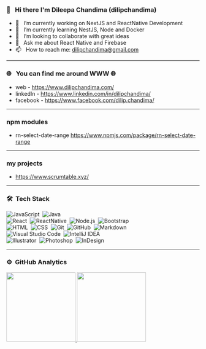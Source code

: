 ### 👋 &nbsp; Hi there I'm Dileepa Chandima (dilipchandima)

- 🔭  &nbsp; I’m currently working on NextJS and ReactNative Development
- 🌱  &nbsp; I’m currently learning NestJS, Node and Docker
- 👯  &nbsp; I’m looking to collaborate with great ideas
- 💬  &nbsp; Ask me about React Native and Firebase
- 📫  &nbsp; How to reach me: dilipchandima@gmail.com
---
### 🌐 &nbsp; You can find me around WWW 🌐

- web - https://www.dilipchandima.com/
- linkedIn - https://www.linkedin.com/in/dilipchandima/
- facebook - https://www.facebook.com/dilip.chandima/
---
### npm modules

- rn-select-date-range https://www.npmjs.com/package/rn-select-date-range

---
### my projects
- https://www.scrumtable.xyz/

---
### 🛠 &nbsp;Tech Stack

![JavaScript](https://img.shields.io/badge/-JavaScript-05122A?style=flat&logo=javascript)&nbsp;
![Java](https://img.shields.io/badge/-Java-05122A?style=flat&logo=Java&logoColor=FFA518)&nbsp;\
![React](https://img.shields.io/badge/-React-05122A?style=flat&logo=react)&nbsp;
![ReactNative](https://img.shields.io/badge/-React-05122A?style=flat&logo=react)&nbsp;
![Node.js](https://img.shields.io/badge/-Node.js-05122A?style=flat&logo=node.js)&nbsp;
![Bootstrap](https://img.shields.io/badge/-Bootstrap-05122A?style=flat&logo=bootstrap&logoColor=563D7C)\
![HTML](https://img.shields.io/badge/-HTML-05122A?style=flat&logo=HTML5)&nbsp;
![CSS](https://img.shields.io/badge/-CSS-05122A?style=flat&logo=CSS3&logoColor=1572B6)&nbsp;
![Git](https://img.shields.io/badge/-Git-05122A?style=flat&logo=git)&nbsp;
![GitHub](https://img.shields.io/badge/-GitHub-05122A?style=flat&logo=github)&nbsp;
![Markdown](https://img.shields.io/badge/-Markdown-05122A?style=flat&logo=markdown)\
![Visual Studio Code](https://img.shields.io/badge/-Visual%20Studio%20Code-05122A?style=flat&logo=visual-studio-code&logoColor=007ACC)&nbsp;
![IntelliJ IDEA](https://img.shields.io/badge/-RStudio-05122A?style=flat&logo=intellijidea)&nbsp;\
![Illustrator](https://img.shields.io/badge/-Illustrator-05122A?style=flat&logo=adobe-illustrator)&nbsp;
![Photoshop](https://img.shields.io/badge/-Photoshop-05122A?style=flat&logo=adobe-photoshop)&nbsp;
![InDesign](https://img.shields.io/badge/-InDesign-05122A?style=flat&logo=adobe-indesign)

----
### ⚙️ &nbsp;GitHub Analytics

<p>
<a href="https://github.com/dilipchandima">
  <img height="180em" src="https://github-readme-stats-eight-theta.vercel.app/api?username=dilipchandima&show_icons=true&theme=calm&include_all_commits=true&count_private=true"/>
  <img height="180em" src="https://github-readme-stats-eight-theta.vercel.app/api/top-langs/?username=dilipchandima&layout=compact&langs_count=8&theme=calm"/>
</a>
</p>
